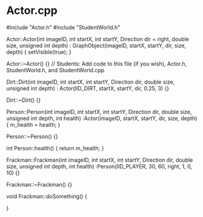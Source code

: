 # Actor.cpp

#include "Actor.h"
#include "StudentWorld.h"

Actor::Actor(int imageID, int startX, int startY, Direction dir = right, double size, unsigned int depth)
	: GraphObject(imageID, startX, startY, dir, size, depth)
{
	setVisible(true);
}

Actor::~Actor()
{}
// Students:  Add code to this file (if you wish), Actor.h, StudentWorld.h, and StudentWorld.cpp


Dirt::Dirt(int imageID, int startX, int startY, Direction dir, double size, unsigned int depth)
	: Actor(IID_DIRT, startX, startY, dir, 0.25, 3)
{}

Dirt::~Dirt()
{}


Person::Person(int imageID, int startX, int startY, Direction dir, double size, unsigned int depth, int health)
	:Actor(imageID, startX, startY, dir, size, depth)
{
	m_health = health;
}

Person::~Person()
{}

int Person::health()
{
	return m_health;
}


Frackman::Frackman(int imageID, int startX, int startY, Direction dir, double size, unsigned int depth, int health)
	:Person(IID_PLAYER, 30, 60, right, 1, 0, 10)
{}

Frackman::~Frackman()
{}

void Frackman::doSomething()
{

}
